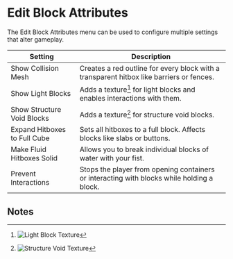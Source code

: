 # Edit Block Attributes

The Edit Block Attributes menu can be used to configure multiple settings that alter gameplay.

| Setting                      | Description                                                                                |
| ---------------------------- | ------------------------------------------------------------------------------------------ |
| Show Collision Mesh          | Creates a red outline for every block with a transparent hitbox like barriers or fences.   |
| Show Light Blocks            | Adds a texture[^note1] for light blocks and enables interactions with them.                |
| Show Structure Void Blocks   | Adds a texture[^note2] for structure void blocks.                                          |
| Expand Hitboxes to Full Cube | Sets all hitboxes to a full block. Affects blocks like slabs or buttons.                   |
| Make Fluid Hitboxes Solid    | Allows you to break individual blocks of water with your fist.                             |
| Prevent Interactions         | Stops the player from opening containers or interacting with blocks while holding a block. |

## Notes

[^note1]: ![Light Block Texture](/img/light_block_15.png)

[^note2]: ![Structure Void Texture](/img/structure_void.png)